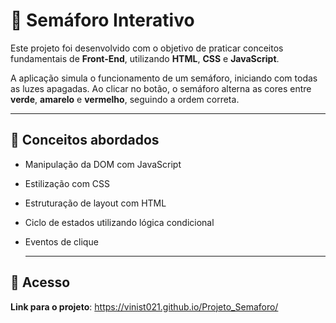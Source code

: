 # 🚦 Semáforo Interativo

Este projeto foi desenvolvido com o objetivo de praticar conceitos fundamentais de **Front-End**, utilizando **HTML**, **CSS** e **JavaScript**.

A aplicação simula o funcionamento de um semáforo, iniciando com todas as luzes apagadas. Ao clicar no botão, o semáforo alterna as cores entre **verde**, **amarelo** e **vermelho**, seguindo a ordem correta.

---
## 🧠 Conceitos abordados

- Manipulação da DOM com JavaScript
- Estilização com CSS
- Estruturação de layout com HTML
- Ciclo de estados utilizando lógica condicional
- Eventos de clique

  ---

## 📎 Acesso
 **Link para o projeto**: https://vinist021.github.io/Projeto_Semaforo/
